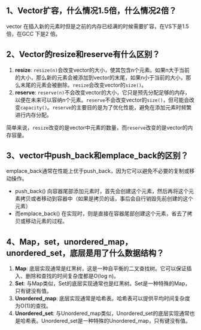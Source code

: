 ## 1、Vector扩容，什么情况1.5倍，什么情况2倍？

vector 在插入新的元素时但是之前的内存已经满的时候需要扩容，在VS下是1.5倍，在GCC 下是2 倍。



## 2、Vector的resize和reserve有什么区别？

1. **resize**: `resize(n)`会改变vector的大小，使其包含n个元素。如果n大于当前的大小，那么新的元素会被添加到vector的末尾，如果n小于当前的大小，那么末尾的元素会被删除。`resize`会改变vector的`size()`。
2. **reserve**: `reserve(n)`不会改变vector的大小，它只是预先分配足够的内存，以便在未来可以容纳n个元素。`reserve`不会改变vector的`size()`，但可能会改变`capacity()`。`reserve`的主要目的是为了优化性能，避免在添加元素时频繁进行内存分配。

简单来说，`resize`改变的是vector中元素的数量，而`reserve`改变的是vector的内存容量。



## 3、vector中push_back和emplace_back的区别？

emplace_back通常在性能上优于push_back，因为它可以避免不必要的复制或移动操作。

- push_back() 向容器尾部添加元素时，首先会创建这个元素，然后再将这个元素拷贝或者移动到容器中（如果是拷贝的话，事后会自行销毁先前创建的这个元素）
- 而emplace_back() 在实现时，则是直接在容器尾部创建这个元素，省去了拷贝或移动元素的过程。





## 4、Map，set，unordered_map，unordered_set，底层是用了什么数据结构？

1. **Map**: 底层实现通常是红黑树，这是一种自平衡的二叉查找树。它可以保证插入、删除和查找的时间复杂度都是O(log n)。
2. **Set**: 与Map类似，Set的底层实现通常也是红黑树。Set是一种特殊的Map，只有键没有值。
3. **Unordered_map**: 底层实现通常是哈希表。哈希表可以提供平均时间复杂度为O(1)的查找。
4. **Unordered_set**: 与Unordered_map类似，Unordered_set的底层实现通常也是哈希表。Unordered_set是一种特殊的Unordered_map，只有键没有值。





